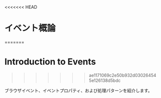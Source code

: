 <<<<<<< HEAD
# イベント概論
=======
# Introduction to Events
>>>>>>> ae1171069c2e50b932d030264545e126138d5bdc

ブラウザイベント、イベントプロパティ、および処理パターンを紹介します。

